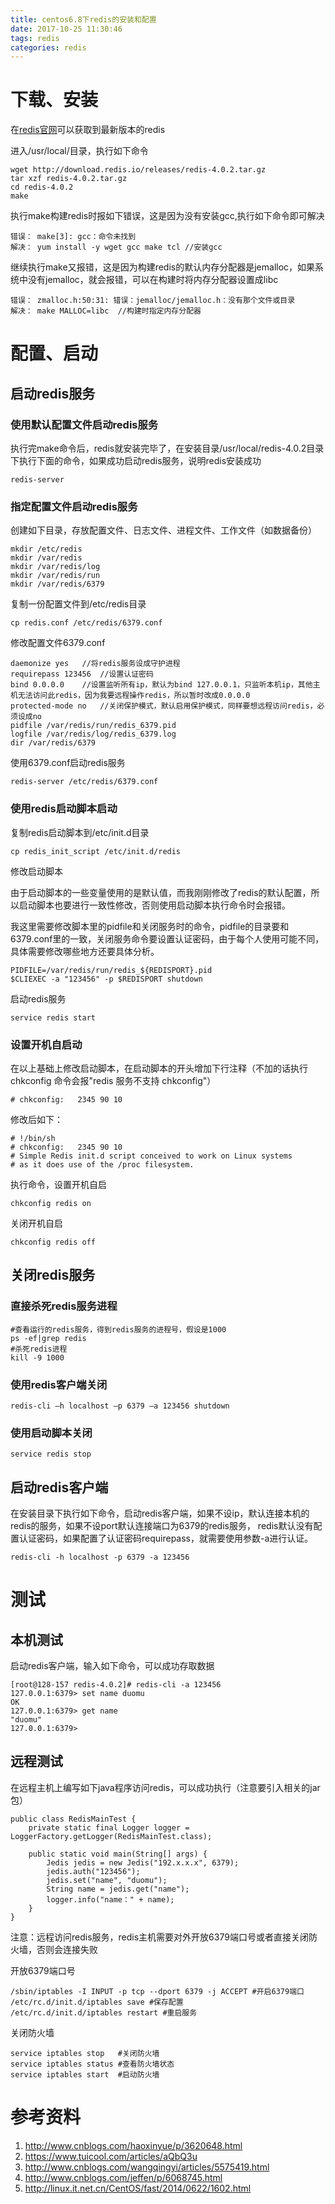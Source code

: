 ```yaml
---
title: centos6.8下redis的安装和配置
date: 2017-10-25 11:30:46
tags: redis
categories: redis
---
```


# 下载、安装

在[redis官网](https://redis.io/)可以获取到最新版本的redis

进入/usr/local/目录，执行如下命令

    wget http://download.redis.io/releases/redis-4.0.2.tar.gz
	tar xzf redis-4.0.2.tar.gz
	cd redis-4.0.2
	make
	
执行make构建redis时报如下错误，这是因为没有安装gcc,执行如下命令即可解决

    错误：	make[3]: gcc：命令未找到
	解决：	yum install -y wget gcc make tcl //安装gcc

继续执行make又报错，这是因为构建redis的默认内存分配器是jemalloc，如果系统中没有jemalloc，就会报错，可以在构建时将内存分配器设置成libc

    错误：	zmalloc.h:50:31: 错误：jemalloc/jemalloc.h：没有那个文件或目录
	解决：	make MALLOC=libc  //构建时指定内存分配器

# 配置、启动

## 启动redis服务
### 使用默认配置文件启动redis服务
执行完make命令后，redis就安装完毕了，在安装目录/usr/local/redis-4.0.2目录下执行下面的命令，如果成功启动redis服务，说明redis安装成功

    redis-server

### 指定配置文件启动redis服务
创建如下目录，存放配置文件、日志文件、进程文件、工作文件（如数据备份）

    mkdir /etc/redis
	mkdir /var/redis
	mkdir /var/redis/log
	mkdir /var/redis/run
	mkdir /var/redis/6379

复制一份配置文件到/etc/redis目录

    cp redis.conf /etc/redis/6379.conf
	
修改配置文件6379.conf

	daemonize yes	//将redis服务设成守护进程
	requirepass 123456	//设置认证密码
	bind 0.0.0.0	//设置监听所有ip，默认为bind 127.0.0.1，只监听本机ip，其他主机无法访问此redis，因为我要远程操作redis，所以暂时改成0.0.0.0
	protected-mode no	//关闭保护模式，默认启用保护模式，同样要想远程访问redis，必须设成no
	pidfile /var/redis/run/redis_6379.pid
	logfile /var/redis/log/redis_6379.log
	dir /var/redis/6379

使用6379.conf启动redis服务

    redis-server /etc/redis/6379.conf

### 使用redis启动脚本启动
复制redis启动脚本到/etc/init.d目录

    cp redis_init_script /etc/init.d/redis

修改启动脚本

由于启动脚本的一些变量使用的是默认值，而我刚刚修改了redis的默认配置，所以启动脚本也要进行一致性修改，否则使用启动脚本执行命令时会报错。

我这里需要修改脚本里的pidfile和关闭服务时的命令，pidfile的目录要和6379.conf里的一致，关闭服务命令要设置认证密码，由于每个人使用可能不同，具体需要修改哪些地方还要具体分析。

    PIDFILE=/var/redis/run/redis_${REDISPORT}.pid
	$CLIEXEC -a "123456" -p $REDISPORT shutdown

启动redis服务

    service redis start

### 设置开机自启动

在以上基础上修改启动脚本，在启动脚本的开头增加下行注释（不加的话执行chkconfig 命令会报"redis 服务不支持 chkconfig"）

    # chkconfig:   2345 90 10

修改后如下：

    # !/bin/sh
	# chkconfig:   2345 90 10
	# Simple Redis init.d script conceived to work on Linux systems
	# as it does use of the /proc filesystem.

执行命令，设置开机自启

    chkconfig redis on

关闭开机自启

    chkconfig redis off

## 关闭redis服务

### 直接杀死redis服务进程

    #查看运行的redis服务，得到redis服务的进程号，假设是1000
	ps -ef|grep redis
	#杀死redis进程
	kill -9	1000

### 使用redis客户端关闭

    redis-cli –h localhost –p 6379 –a 123456 shutdown

### 使用启动脚本关闭
	
    service redis stop

## 启动redis客户端
在安装目录下执行如下命令，启动redis客户端，如果不设ip，默认连接本机的redis的服务，如果不设port默认连接端口为6379的redis服务，
redis默认没有配置认证密码，如果配置了认证密码requirepass，就需要使用参数-a进行认证。

	redis-cli -h localhost -p 6379 -a 123456    

# 测试
## 本机测试
启动redis客户端，输入如下命令，可以成功存取数据

	[root@128-157 redis-4.0.2]# redis-cli -a 123456
	127.0.0.1:6379> set name duomu
	OK
	127.0.0.1:6379> get name
	"duomu"
	127.0.0.1:6379> 

## 远程测试
在远程主机上编写如下java程序访问redis，可以成功执行（注意要引入相关的jar包）

	public class RedisMainTest {
	    private static final Logger logger = LoggerFactory.getLogger(RedisMainTest.class);
	
	    public static void main(String[] args) {
	        Jedis jedis = new Jedis("192.x.x.x", 6379);
	        jedis.auth("123456");
	        jedis.set("name", "duomu");
	        String name = jedis.get("name");
	        logger.info("name：" + name);
	    }
	}

注意：远程访问redis服务，redis主机需要对外开放6379端口号或者直接关闭防火墙，否则会连接失败

开放6379端口号

	/sbin/iptables -I INPUT -p tcp --dport 6379 -j ACCEPT #开启6379端口
	/etc/rc.d/init.d/iptables save #保存配置
	/etc/rc.d/init.d/iptables restart #重启服务

关闭防火墙

	service iptables stop 	#关闭防火墙
	service iptables status	#查看防火墙状态
	service iptables start	#启动防火墙

# 参考资料


1. http://www.cnblogs.com/haoxinyue/p/3620648.html
2. https://www.tuicool.com/articles/aQbQ3u
3. http://www.cnblogs.com/wangqingyi/articles/5575419.html
4. http://www.cnblogs.com/jeffen/p/6068745.html
5. http://linux.it.net.cn/CentOS/fast/2014/0622/1602.html








